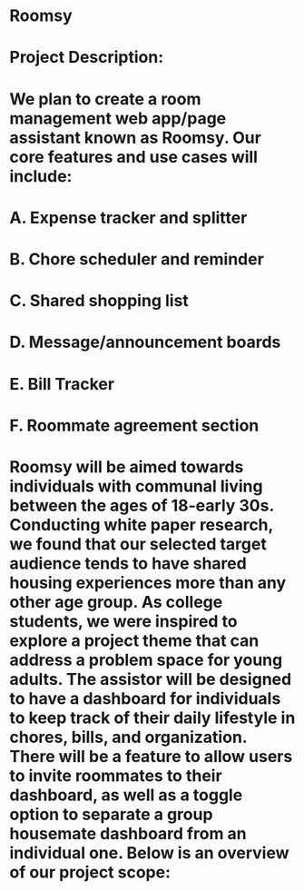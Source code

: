 # Roomsy

# Project Description: 

# We plan to create a room management web app/page assistant known as Roomsy. Our core features and use cases will include: 

#   A. Expense tracker and splitter
#   B. Chore scheduler and reminder
#   C. Shared shopping list
#   D. Message/announcement boards
#   E. Bill Tracker
#   F. Roommate agreement section 

# Roomsy will be aimed towards individuals with communal living between the ages of 18-early 30s. Conducting white paper research, we found that our selected target audience tends to have shared housing experiences more than any other age group. As college students, we were inspired to explore a project theme that can address a problem space for young adults. The assistor will be designed to have a dashboard for individuals to keep track of their daily lifestyle in chores, bills, and organization. There will be a feature to allow users to invite roommates to their dashboard, as well as a toggle option to separate a group housemate dashboard from an individual one. Below is an overview of our project scope: 
